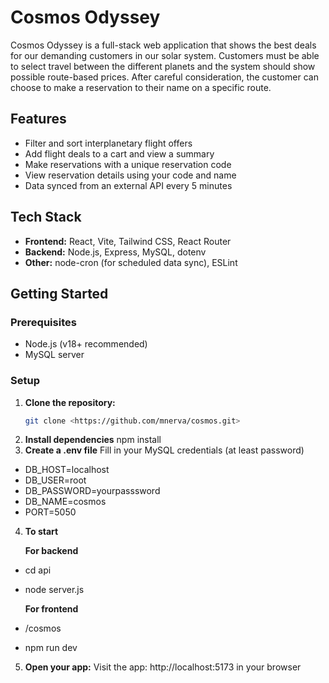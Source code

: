 # Cosmos Odyssey

Cosmos Odyssey is a full-stack web application that shows the best deals for our demanding customers in our solar system. Customers must be able to select travel between the different planets and the system should show possible route-based prices. After careful consideration, the customer can choose to make a reservation to their name on a specific route.

## Features

- Filter and sort interplanetary flight offers
- Add flight deals to a cart and view a summary
- Make reservations with a unique reservation code
- View reservation details using your code and name
- Data synced from an external API every 5 minutes

## Tech Stack

- **Frontend:** React, Vite, Tailwind CSS, React Router
- **Backend:** Node.js, Express, MySQL, dotenv
- **Other:** node-cron (for scheduled data sync), ESLint

## Getting Started

### Prerequisites

- Node.js (v18+ recommended)
- MySQL server

### Setup

1. **Clone the repository:**
   ```sh
   git clone <https://github.com/mnerva/cosmos.git>
2. **Install dependencies**
  npm install
3. **Create a .env file**
  Fill in your MySQL credentials (at least password)
  - DB_HOST=localhost
  - DB_USER=root
  - DB_PASSWORD=yourpasssword
  - DB_NAME=cosmos
  - PORT=5050

4. **To start**<br>

    **For backend**
  - cd api
  - node server.js

    **For frontend**

  - /cosmos
  - npm run dev

5. **Open your app:**
  Visit the app: http://localhost:5173 in your browser